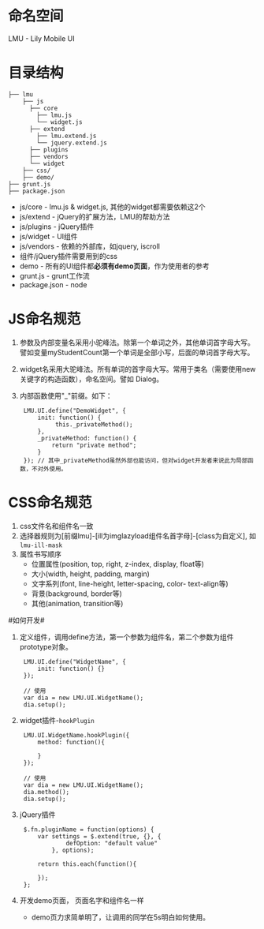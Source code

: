 # 命名空间 #
LMU - Lily Mobile UI

# 目录结构 #

    ├── lmu
        ├── js
          ├── core
            ├── lmu.js
            └── widget.js
          ├── extend
            ├── lmu.extend.js
            └── jquery.extend.js
          ├── plugins
          ├── vendors
          └── widget
        ├── css/
        ├── demo/
    ├── grunt.js
    ├── package.json

- js/core - lmu.js & widget.js, 其他的widget都需要依赖这2个
- js/extend - jQuery的扩展方法，LMU的帮助方法
- js/plugins - jQuery插件
- js/widget - UI组件
- js/vendors - 依赖的外部库，如jquery, iscroll
- 组件/jQuery插件需要用到的css
- demo - 所有的UI组件都**必须有demo页面**，作为使用者的参考
- grunt.js - grunt工作流
- package.json - node

# JS命名规范 #
1. 参数及内部变量名采用小驼峰法。除第一个单词之外，其他单词首字母大写。譬如变量myStudentCount第一个单词是全部小写，后面的单词首字母大写。

2. widget名采用大驼峰法。所有单词的首字母大写。常用于类名（需要使用new关键字的构造函数），命名空间。譬如 Dialog。

3. 内部函数使用"_"前缀。如下：

        LMU.UI.define("DemoWidget", { 
            init: function() { 
                 this._privateMethod();
            }, 
            _privateMethod: function() {
                return "private method";
            } 
        }); // 其中_privateMethod虽然外部也能访问，但对widget开发者来说此为局部函数，不对外使用。


# CSS命名规范 #
1. css文件名和组件名一致
2. 选择器规则为[前缀lmu]-[ill为imglazyload组件名首字母]-[class为自定义], 如 `lmu-ill-mask` 
3. 属性书写顺序
    - 位置属性(position, top, right, z-index, display, float等) 
    - 大小(width, height, padding, margin)
    - 文字系列(font, line-height, letter-spacing, color- text-align等)
    - 背景(background, border等)
    - 其他(animation, transition等)

#如何开发#

1. 定义组件，调用define方法，第一个参数为组件名，第二个参数为组件prototype对象。
         
        LMU.UI.define("WidgetName", { 
            init: function() {}
        });

		// 使用
		var dia = new LMU.UI.WidgetName();
		dia.setup();

2. widget插件-`hookPlugin`
        
		LMU.UI.WidgetName.hookPlugin({
            method: function(){
                
            }
        });
	
		// 使用
		var dia = new LMU.UI.WidgetName();
		dia.method();
		dia.setup();

3. jQuery插件

        $.fn.pluginName = function(options) {
            var settings = $.extend(true, {}, {
                    defOption: "default value"
                }, options);

            return this.each(function(){
                
            });
        };

4. 开发demo页面， 页面名字和组件名一样
    - demo页力求简单明了，让调用的同学在5s明白如何使用。